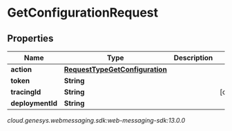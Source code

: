 # GetConfigurationRequest


## Properties

| Name | Type | Description | Notes |
| ------------ | ------------- | ------------- | ------------- |
| **action** | [**RequestTypeGetConfiguration**](RequestTypeGetConfiguration) |  |  |
| **token** | **String** |  |  |
| **tracingId** | **String** |  |  [optional] |
| **deploymentId** | **String** |  |  |




_cloud.genesys.webmessaging.sdk:web-messaging-sdk:13.0.0_
